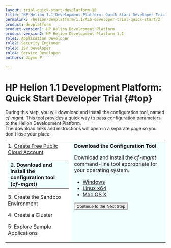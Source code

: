```yaml
---
layout: trial-quick-start-devplatform-10
title: "HP Helion 1.1 Development Platform: Quick Start Developer Trial Step 2 "
permalink: /helion/devplatform/1.1/ALS-developer-trial-quick-start/2
product: devplatform
product-version1: HP Helion Development Platform
product-version2: HP Helion Development Platform 1.1
role1: Application Developer
role2: Security Engineer
role3: ISV Developer 
role4: Service Developer
authors: Jayme P

---
```

<!--UNDER REVISION-->

<script>
function PageRefresh {
onLoad="window.refresh"
}
PageRefresh();
</script>

# HP Helion 1.1 Development Platform: Quick Start Developer Trial {#top}
During this step, you will download and install the configuration tool, named <i>cf-mgmt</i>. This tool provides a quick way to pass configuration parameters to the Helion Development Platform. <br />The download links and instructions will open in a separate page so you don't lose your place.
<br /> 


<table style="background-color: #FFF; vertical-align:top;">
<tr style="padding: 0;">
<td>
1. <a href="http://15.184.32.138/helion/devplatform/1.1/ALS-developer-trial-quick-start/">Create Free Public Cloud Account</a> </p><p>
  <table border="0" style="background-color: #FFF;">
   <tr>
   <td style="background-color: #F0FFFF;">
    2. <b>Download and install the configuration tool (<i>cf-mgmt</i>)</b>
   </td>
   </tr>
   </table>
</p><p>
3. Create the Sandbox Environment
</p><p>
4. Create a Cluster
</p><p>
5. Explore Sample Applications
</p>
</td>

<td style="background-color: #F0FFFF; vertical-align: top;"><b>Download the Configuration Tool</b>

<p>
Download and install the <i>cf-mgmt</i> command-line tool appropriate for your operating system.
</p><p>
<ul>
<li><a href="http://clients.als.hpcloud.com/cf-mgmt-1.1.0-windows-x86_64.zip">Windows</a></li>
<li><a href="http://clients.als.hpcloud.com/cf-mgmt-1.1.0-linux-x86_64.zip">Linux x64</a></li>
<li><a href="http://clients.als.hpcloud.com/cf-mgmt-1.1.0-osx-x86_64.zip">Mac OS X</a></li></ul>
</p>
<p><form action="http://15.184.32.138/helion/devplatform/1.1/ALS-developer-trial-quick-start/3" method="get">
    <input type="submit" value="Continue to the Next Step" 
         name="Submit" id="frm1_submit" />
</form></p>
</td>
</tr>
</table>
